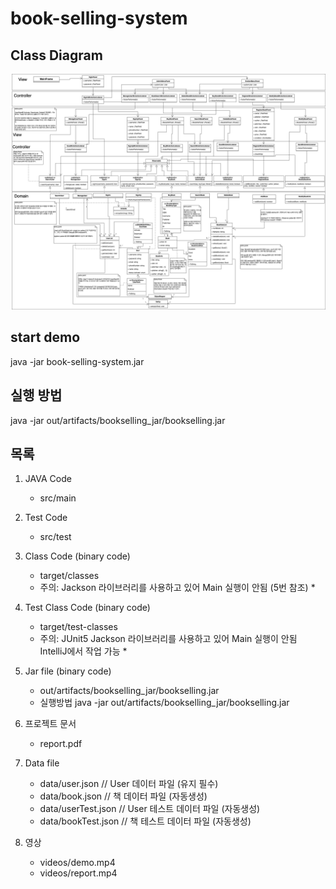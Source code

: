 # book-selling-system

## Class Diagram
![class-diagram](images/class_diagram.png)

## start demo
java -jar book-selling-system.jar

## 실행 방법
java -jar out/artifacts/bookselling_jar/bookselling.jar

## 목록
1. JAVA Code
    - src/main

2. Test Code
    - src/test

3. Class Code (binary code)
    - target/classes
    * 주의: Jackson 라이브러리를 사용하고 있어 Main 실행이 안됨 (5번 참조) *

4. Test Class Code (binary code)
    - target/test-classes
    * 주의: JUnit5 Jackson 라이브러리를 사용하고 있어 Main 실행이 안됨 IntelliJ에서 작업 가능 *

5. Jar file (binary code)
    - out/artifacts/bookselling_jar/bookselling.jar
    - 실행방법
        java -jar out/artifacts/bookselling_jar/bookselling.jar

6. 프로젝트 문서
    - report.pdf

7. Data file
    - data/user.json // User 데이터 파일 (유지 필수)
    - data/book.json // 책 데이터 파일 (자동생성)
    - data/userTest.json // User 테스트 데이터 파일 (자동생성)
    - data/bookTest.json // 책 테스트 데이터 파일 (자동생성)

8. 영상
    - videos/demo.mp4
    - videos/report.mp4
